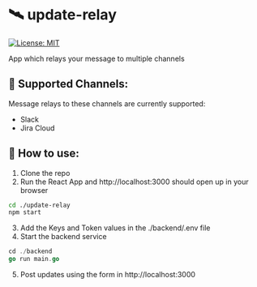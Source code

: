 # :artificial_satellite: update-relay

[![License: MIT](https://img.shields.io/badge/License-MIT-yellow.svg)](https://opensource.org/licenses/MIT)

App which relays your message to multiple channels

## :muscle: Supported Channels:

Message relays to these channels are currently supported:

- Slack
- Jira Cloud


## :book: How to use:

1. Clone the repo
2. Run the React App and http://localhost:3000 should open up in your browser
```bash
cd ./update-relay
npm start
```
3. Add the Keys and Token values in the ./backend/.env file
4. Start the backend service
```go
cd ./backend
go run main.go
```
5. Post updates using the form in http://localhost:3000